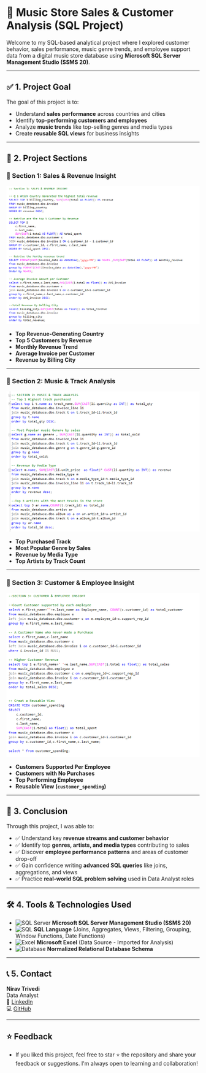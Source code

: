 # 🎵 Music Store Sales & Customer Analysis (SQL Project)

Welcome to my SQL-based analytical project where I explored customer behavior, sales performance, music genre trends, and employee support data from a digital music store database using **Microsoft SQL Server Management Studio (SSMS 20)**.

---

## ✅ 1. Project Goal

The goal of this project is to:
- Understand **sales performance** across countries and cities  
- Identify **top-performing customers and employees**  
- Analyze **music trends** like top-selling genres and media types  
- Create **reusable SQL views** for business insights   

---

## 📂 2. Project Sections

### 🔹 Section 1: Sales & Revenue Insight  
![Section 1 Screenshot](https://github.com/niravtrivedi23/SQL_customer_purchase_and_Music_Store_Sales_analysis/blob/main/Section%201%20SQL.png)

- **Top Revenue-Generating Country**  
- **Top 5 Customers by Revenue**  
- **Monthly Revenue Trend**  
- **Average Invoice per Customer**  
- **Revenue by Billing City**  

---

### 🔹 Section 2: Music & Track Analysis  
![Section 2 Screenshot](https://github.com/niravtrivedi23/SQL_customer_purchase_and_Music_Store_Sales_analysis/blob/main/Section%202%20SQL.png)

- **Top Purchased Track**  
- **Most Popular Genre by Sales**  
- **Revenue by Media Type**  
- **Top Artists by Track Count**  

---

### 🔹 Section 3: Customer & Employee Insight  
![Section 3 Screenshot](https://github.com/niravtrivedi23/SQL_customer_purchase_and_Music_Store_Sales_analysis/blob/main/Section%203%20SQL.png)

- **Customers Supported Per Employee**  
- **Customers with No Purchases**  
- **Top Performing Employee**  
- **Reusable View (`customer_spending`)**  

---

## 🎯 3. Conclusion

Through this project, I was able to:
- ✅ Understand key **revenue streams and customer behavior**
- ✅ Identify top **genres, artists, and media types** contributing to sales  
- ✅ Discover **employee performance patterns** and areas of customer drop-off  
- ✅ Gain confidence writing **advanced SQL queries** like joins, aggregations, and views  
- ✅ Practice **real-world SQL problem solving** used in Data Analyst roles  

---

## 🛠 4. Tools & Technologies Used

- ![SQL Server](https://img.icons8.com/color/30/microsoft-sql-server.png) **Microsoft SQL Server Management Studio (SSMS 20)**
- ![SQL](https://img.icons8.com/ios-filled/25/000000/sql.png) **SQL Language** (Joins, Aggregates, Views, Filtering, Grouping, Window Functions, Date Functions)
- ![Excel](https://img.icons8.com/color/30/microsoft-excel-2019--v1.png) **Microsoft Excel** (Data Source - Imported for Analysis)
- ![Database](https://img.icons8.com/external-flat-juicy-fish/30/external-database-coding-and-development-flat-flat-juicy-fish.png) **Normalized Relational Database Schema**

---

## 📞 5. Contact

**Nirav Trivedi**  
Data Analyst   
🔗 [LinkedIn](https://www.linkedin.com/in/trivedi-nirav-a1760424b/?originalSubdomain=in)  
💻 [GitHub](https://github.com/niravtrivedi23/niravtrivedi)  

---

## ⭐ Feedback 

- If you liked this project, feel free to star ⭐ the repository and share your feedback or suggestions. I'm always open to learning and collaboration!
